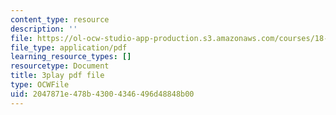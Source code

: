 ```yaml
---
content_type: resource
description: ''
file: https://ol-ocw-studio-app-production.s3.amazonaws.com/courses/18-01sc-single-variable-calculus-fall-2010/2047871e478b43004346496d48848b00_zUEuKrxgHws.pdf
file_type: application/pdf
learning_resource_types: []
resourcetype: Document
title: 3play pdf file
type: OCWFile
uid: 2047871e-478b-4300-4346-496d48848b00
---
```

